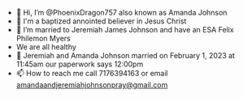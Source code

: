 - 👋 Hi, I’m @PhoenixDragon757 also known as Amanda Johnson
- 👀 I'm a baptized annointed believer in Jesus Christ
- 🌱 I’m married to Jeremiah James Johnson and have an ESA Felix Philemon Myers
-  We are all healthy
- 💞️ Jeremiah and Amanda Johnson married on February 1, 2023 at 11:45am our paperwork says 12:00pm
- 📫 How to reach me call 7176394163 or email amandaandjeremiahjohnsonpray@gmail.com

<!---
PhoenixDragon757/PhoenixDragon757 is a ✨ special ✨ repository because its `README.md` (this file) appears on your GitHub profile.
You can click the Preview link to take a look at your changes.
--->
